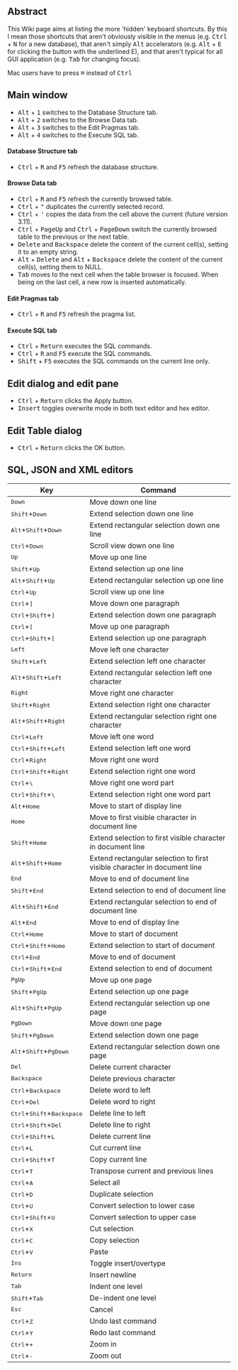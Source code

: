 ## Abstract
This Wiki page aims at listing the more 'hidden' keyboard shortcuts. By this I mean those shortcuts that aren't obviously visible in the menus (e.g. <kbd>Ctrl</kbd> + <kbd>N</kbd> for a new database), that aren't simply <kbd>Alt</kbd> accelerators (e.g. <kbd>Alt</kbd> + <kbd>E</kbd> for clicking the button with the underlined E), and that aren't typical for all GUI application (e.g. <kbd>Tab</kbd> for changing focus).

Mac users have to press <kbd>⌘</kbd> instead of <kbd>Ctrl</kbd>
## Main window

* <kbd>Alt</kbd> + <kbd>1</kbd> switches to the Database Structure tab.
* <kbd>Alt</kbd> + <kbd>2</kbd> switches to the Browse Data tab.
* <kbd>Alt</kbd> + <kbd>3</kbd> switches to the Edit Pragmas tab.
* <kbd>Alt</kbd> + <kbd>4</kbd> switches to the Execute SQL tab.

#### Database Structure tab
* <kbd>Ctrl</kbd> + <kbd>R</kbd> and <kbd>F5</kbd> refresh the database structure.

#### Browse Data tab
* <kbd>Ctrl</kbd> + <kbd>R</kbd> and <kbd>F5</kbd> refresh the currently browsed table.
* <kbd>Ctrl</kbd> + <kbd>"</kbd> duplicates the currently selected record.
* <kbd>Ctrl</kbd> + <kbd>'</kbd> copies the data from the cell above the current (future version 3.11).
* <kbd>Ctrl</kbd> + <kbd>PageUp</kbd> and <kbd>Ctrl</kbd> + <kbd>PageDown</kbd> switch the currently browsed table to the previous or the next table.
* <kbd>Delete</kbd> and <kbd>Backspace</kbd> delete the content of the current cell(s), setting it to an empty string.
* <kbd>Alt</kbd> + <kbd>Delete</kbd> and <kbd>Alt</kbd> + <kbd>Backspace</kbd> delete the content of the current cell(s), setting them to NULL.
* <kbd>Tab</kbd> moves to the next cell when the table browser is focused. When being on the last cell, a new row is inserted automatically.

#### Edit Pragmas tab
* <kbd>Ctrl</kbd> + <kbd>R</kbd> and <kbd>F5</kbd> refresh the pragma list.

#### Execute SQL tab
* <kbd>Ctrl</kbd> + <kbd>Return</kbd> executes the SQL commands.
* <kbd>Ctrl</kbd> + <kbd>R</kbd> and <kbd>F5</kbd> execute the SQL commands.
* <kbd>Shift</kbd> + <kbd>F5</kbd> executes the SQL commands on the current line only.

## Edit dialog and edit pane
* <kbd>Ctrl</kbd> + <kbd>Return</kbd> clicks the Apply button.
* <kbd>Insert</kbd> toggles overwrite mode in both text editor and hex editor.

## Edit Table dialog
* <kbd>Ctrl</kbd> + <kbd>Return</kbd> clicks the OK button.

## SQL, JSON and XML editors
Key | Command
----|----
<kbd>Down</kbd>	|	Move down one line
<kbd>Shift</kbd>+<kbd>Down</kbd>	|	Extend selection down one line
<kbd>Alt</kbd>+<kbd>Shift</kbd>+<kbd>Down</kbd>	|	Extend rectangular selection down one line
<kbd>Ctrl</kbd>+<kbd>Down</kbd>	|	Scroll view down one line
<kbd>Up</kbd>	|	Move up one line
<kbd>Shift</kbd>+<kbd>Up</kbd>	|	Extend selection up one line
<kbd>Alt</kbd>+<kbd>Shift</kbd>+<kbd>Up</kbd>	|	Extend rectangular selection up one line
<kbd>Ctrl</kbd>+<kbd>Up</kbd>	|	Scroll view up one line
<kbd>Ctrl</kbd>+<kbd>]</kbd>	|	Move down one paragraph
<kbd>Ctrl</kbd>+<kbd>Shift</kbd>+<kbd>]</kbd>	|	Extend selection down one paragraph
<kbd>Ctrl</kbd>+<kbd>[</kbd>	|	Move up one paragraph
<kbd>Ctrl</kbd>+<kbd>Shift</kbd>+<kbd>[</kbd>	|	Extend selection up one paragraph
<kbd>Left</kbd>	|	Move left one character
<kbd>Shift</kbd>+<kbd>Left</kbd>	|	Extend selection left one character
<kbd>Alt</kbd>+<kbd>Shift</kbd>+<kbd>Left</kbd>	|	Extend rectangular selection left one character
<kbd>Right</kbd>	|	Move right one character
<kbd>Shift</kbd>+<kbd>Right</kbd>	|	Extend selection right one character
<kbd>Alt</kbd>+<kbd>Shift</kbd>+<kbd>Right</kbd>	|	Extend rectangular selection right one character
<kbd>Ctrl</kbd>+<kbd>Left</kbd>	|	Move left one word
<kbd>Ctrl</kbd>+<kbd>Shift</kbd>+<kbd>Left</kbd>	|	Extend selection left one word
<kbd>Ctrl</kbd>+<kbd>Right</kbd>	|	Move right one word
<kbd>Ctrl</kbd>+<kbd>Shift</kbd>+<kbd>Right</kbd>	|	Extend selection right one word
<kbd>Ctrl</kbd>+<kbd>\\</kbd>		|	Move right one word part
<kbd>Ctrl</kbd>+<kbd>Shift</kbd>+<kbd>\\</kbd>	|	Extend selection right one word part
<kbd>Alt</kbd>+<kbd>Home</kbd>	|	Move to start of display line
<kbd>Home</kbd>	|	Move to first visible character in document line
<kbd>Shift</kbd>+<kbd>Home</kbd>	|	Extend selection to first visible character in document line
<kbd>Alt</kbd>+<kbd>Shift</kbd>+<kbd>Home</kbd>	|	Extend rectangular selection to first visible character in document line
<kbd>End</kbd>	|	Move to end of document line
<kbd>Shift</kbd>+<kbd>End</kbd>	|	Extend selection to end of document line
<kbd>Alt</kbd>+<kbd>Shift</kbd>+<kbd>End</kbd>	|	Extend rectangular selection to end of document line
<kbd>Alt</kbd>+<kbd>End</kbd>	|	Move to end of display line
<kbd>Ctrl</kbd>+<kbd>Home</kbd>	|	Move to start of document
<kbd>Ctrl</kbd>+<kbd>Shift</kbd>+<kbd>Home</kbd>	|	Extend selection to start of document
<kbd>Ctrl</kbd>+<kbd>End</kbd>	|	Move to end of document
<kbd>Ctrl</kbd>+<kbd>Shift</kbd>+<kbd>End</kbd>	|	Extend selection to end of document
<kbd>PgUp</kbd>	|	Move up one page
<kbd>Shift</kbd>+<kbd>PgUp</kbd>	|	Extend selection up one page
<kbd>Alt</kbd>+<kbd>Shift</kbd>+<kbd>PgUp</kbd>	|	Extend rectangular selection up one page
<kbd>PgDown</kbd>	|	Move down one page
<kbd>Shift</kbd>+<kbd>PgDown</kbd>	|	Extend selection down one page
<kbd>Alt</kbd>+<kbd>Shift</kbd>+<kbd>PgDown</kbd>	|	Extend rectangular selection down one page
<kbd>Del</kbd>	|	Delete current character
<kbd>Backspace</kbd>	|	Delete previous character
<kbd>Ctrl</kbd>+<kbd>Backspace</kbd>	|	Delete word to left
<kbd>Ctrl</kbd>+<kbd>Del</kbd>	|	Delete word to right
<kbd>Ctrl</kbd>+<kbd>Shift</kbd>+<kbd>Backspace</kbd>	|	Delete line to left
<kbd>Ctrl</kbd>+<kbd>Shift</kbd>+<kbd>Del</kbd>	|	Delete line to right
<kbd>Ctrl</kbd>+<kbd>Shift</kbd>+<kbd>L</kbd>	|	Delete current line
<kbd>Ctrl</kbd>+<kbd>L</kbd>	|	Cut current line
<kbd>Ctrl</kbd>+<kbd>Shift</kbd>+<kbd>T</kbd>	|	Copy current line
<kbd>Ctrl</kbd>+<kbd>T</kbd>	|	Transpose current and previous lines
<kbd>Ctrl</kbd>+<kbd>A</kbd>	|	Select all
<kbd>Ctrl</kbd>+<kbd>D</kbd>	|	Duplicate selection
<kbd>Ctrl</kbd>+<kbd>U</kbd>	|	Convert selection to lower case
<kbd>Ctrl</kbd>+<kbd>Shift</kbd>+<kbd>U</kbd>	|	Convert selection to upper case
<kbd>Ctrl</kbd>+<kbd>X</kbd>	|	Cut selection
<kbd>Ctrl</kbd>+<kbd>C</kbd>	|	Copy selection
<kbd>Ctrl</kbd>+<kbd>V</kbd>	|	Paste
<kbd>Ins</kbd>	|	Toggle insert/overtype
<kbd>Return</kbd>	|	Insert newline
<kbd>Tab</kbd>	|	Indent one level
<kbd>Shift</kbd>+<kbd>Tab</kbd>	|	De-indent one level
<kbd>Esc</kbd>	|	Cancel
<kbd>Ctrl</kbd>+<kbd>Z</kbd>	|	Undo last command
<kbd>Ctrl</kbd>+<kbd>Y</kbd>	|	Redo last command
<kbd>Ctrl</kbd>+<kbd>+</kbd>	|	Zoom in
<kbd>Ctrl</kbd>+<kbd>-</kbd>	|	Zoom out

